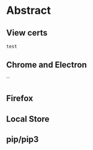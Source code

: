 # Abstract

## View certs

`
test
`

## Chrome and Electron
``

## Firefox

## Local Store

## pip/pip3